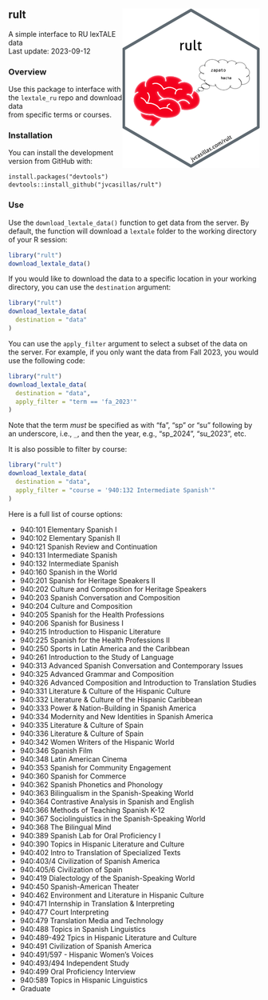 
<!-- badges: start
[![R-CMD-check](https://github.com/jvcasillas/rult/workflows/R-CMD-check/badge.svg)](https://github.com/jvcasillas/rult/actions)  
[![CodeFactor](https://www.codefactor.io/repository/github/jvcasillas/rult/badge)](https://www.codefactor.io/repository/github/jvcasillas/rult)
badges: end -->

## rult <img src='https://raw.githubusercontent.com/jvcasillas/hex_stickers/master/stickers/rult.png' align='right' width='275px'/>

A simple interface to RU lexTALE data  
Last update: 2023-09-12

### Overview

Use this package to interface with the `lextale_ru` repo and download
data  
from specific terms or courses.

### Installation

You can install the development version from GitHub with:

    install.packages("devtools")
    devtools::install_github("jvcasillas/rult")

### Use

Use the `download_lextale_data()` function to get data from the server.
By default, the function will download a `lextale` folder to the working
directory of your R session:

``` r
library("rult")
download_lextale_data()
```

If you would like to download the data to a specific location in your
working directory, you can use the `destination` argument:

``` r
library("rult")
download_lextale_data(
  destination = "data"
)
```

You can use the `apply_filter` argument to select a subset of the data
on the server. For example, if you only want the data from Fall 2023,
you would use the following code:

``` r
library("rult")
download_lextale_data(
  destination = "data", 
  apply_filter = "term == 'fa_2023'"
)
```

Note that the term *must* be specified as with “fa”, “sp” or “su”
following by an underscore, i.e., `_`, and then the year, e.g.,
“sp_2024”, “su_2023”, etc.

It is also possible to filter by course:

``` r
library("rult")
download_lextale_data(
  destination = "data", 
  apply_filter = "course = '940:132 Intermediate Spanish'"
)
```

Here is a full list of course options:

- 940:101 Elementary Spanish I
- 940:102 Elementary Spanish II
- 940:121 Spanish Review and Continuation
- 940:131 Intermediate Spanish
- 940:132 Intermediate Spanish
- 940:160 Spanish in the World
- 940:201 Spanish for Heritage Speakers II
- 940:202 Culture and Composition for Heritage Speakers
- 940:203 Spanish Conversation and Composition
- 940:204 Culture and Composition
- 940:205 Spanish for the Health Professions
- 940:206 Spanish for Business I
- 940:215 Introduction to Hispanic Literature
- 940:225 Spanish for the Health Professions II
- 940:250 Sports in Latin America and the Caribbean
- 940:261 Introduction to the Study of Language
- 940:313 Advanced Spanish Conversation and Contemporary Issues
- 940:325 Advanced Grammar and Composition
- 940:326 Advanced Composition and Introduction to Translation Studies
- 940:331 Literature & Culture of the Hispanic Culture
- 940:332 Literature & Culture of the Hispanic Caribbean
- 940:333 Power & Nation-Building in Spanish America
- 940:334 Modernity and New Identities in Spanish America
- 940:335 Literature & Culture of Spain
- 940:336 Literature & Culture of Spain
- 940:342 Women Writers of the Hispanic World
- 940:346 Spanish Film
- 940:348 Latin American Cinema
- 940:353 Spanish for Community Engagement
- 940:360 Spanish for Commerce
- 940:362 Spanish Phonetics and Phonology
- 940:363 Bilingualism in the Spanish-Speaking World
- 940:364 Contrastive Analysis in Spanish and English
- 940:366 Methods of Teaching Spanish K-12
- 940:367 Sociolinguistics in the Spanish-Speaking World
- 940:368 The Bilingual Mind
- 940:389 Spanish Lab for Oral Proficiency I
- 940:390 Topics in Hispanic Literature and Culture
- 940:402 Intro to Translation of Specialized Texts
- 940:403/4 Civilization of Spanish America
- 940:405/6 Civilization of Spain
- 940:419 Dialectology of the Spanish-Speaking World
- 940:450 Spanish-American Theater
- 940:462 Environment and Literature in Hispanic Culture
- 940:471 Internship in Translation & Interpreting
- 940:477 Court Interpreting
- 940:479 Translation Media and Technology
- 940:488 Topics in Spanish Linguistics
- 940:489-492 Tpics in Hispanic Literature and Culture
- 940:491 Civilization of Spanish America
- 940:491/597 - Hispanic Women’s Voices
- 940:493/494 Independent Study
- 940:499 Oral Proficiency Interview
- 940:589 Topics in Hispanic Linguistics
- Graduate
